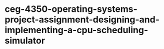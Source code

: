 # ceg-4350-operating-systems-project-assignment-designing-and-implementing-a-cpu-scheduling-simulator
